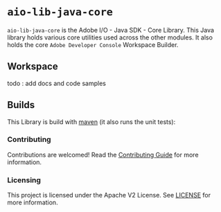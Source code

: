 # `aio-lib-java-core`

`aio-lib-java-core` is the Adobe I/O  - Java SDK - Core Library. 
This Java library holds various core utilities used across the other modules.
It also holds the core `Adobe Developer Console` Workspace Builder.

## Workspace

todo : add docs and code samples

## Builds

This Library is build with [maven](https://maven.apache.org/) (it also runs the unit tests):

### Contributing

Contributions are welcomed! Read the [Contributing Guide](../.github/CONTRIBUTING.md) for more information.

### Licensing

This project is licensed under the Apache V2 License. See [LICENSE](../LICENSE.md) for more information.
  

  
